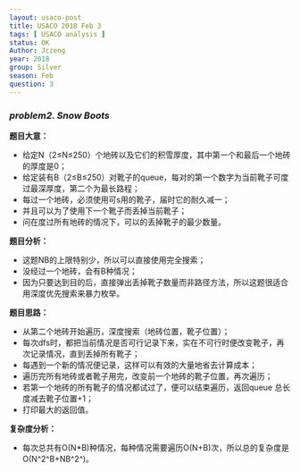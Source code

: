 ```yaml
---
layout: usaco-post
title: USACO 2018 Feb 3 
tags: [ USACO analysis ]
status: OK
Author: Jczeng
year: 2018
group: Silver
season: Feb
question: 3
---
```




### *problem2. Snow Boots*

**题目大意：**

* 给定N（2≤N≤250）个地砖以及它们的积雪厚度，其中第一个和最后一个地砖的厚度是0；
* 给定装有B（2≤B≤250）对靴子的queue，每对的第一个数字为当前靴子可度过最深厚度，第二个为最长路程；
* 每过一个地砖，必须使用可s用的靴子，届时它的耐久减一；
* 并且可以为了使用下一个靴子而丢掉当前靴子；
* 问在度过所有地砖的情况下，可以的丢掉靴子的最少数量。

**题目分析：**

* 这题NB的上限特别少，所以可以直接使用完全搜索；
* 没经过一个地砖，会有B种情况；
* 因为只要达到目的后，直接弹出丢掉靴子数量而非路径方法，所以这题很适合用深度优先搜索来暴力枚举。

**题目思路：**

* 从第二个地砖开始遍历，深度搜索（地砖位置，靴子位置）；
* 每次dfs时，都把当前情况是否可行记录下来，实在不可行时便改变靴子，再次记录情况，直到丢掉所有靴子；
* 每遇到一个新的情况便记录，这样可以有效的大量地省去计算成本；
* 遍历完所有地砖或者靴子用完，改变前一个地砖的靴子位置，再次遍历；
* 若第一个地砖的所有靴子的情况都试过了，便可以结束遍历，返回queue 总长度减去靴子位置+1；
* 打印最大的返回值。

**复杂度分析：**

* 每次总共有O(N*B)种情况，每种情况需要遍历O(N+B)次，所以总的复杂度是O(N^2^B+NB^2^)。

